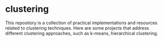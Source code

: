# clustering
This repository is a collection of practical implementations and resources related to clustering techniques. Here are some projects that address different clustering approaches, such as k-means, hierarchical clustering.
